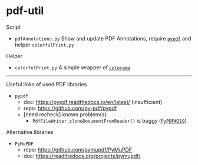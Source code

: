 # pdf-util

Script
  - `pdfAnnotations.py` Show and update PDF Annotations, require [`pypdf`](https://pypi.org/project/pypdf/) and helper `colorfulPrint.py`

Helper
  - `colorfulPrint.py` A simple wrapper of [`colorama`](https://pypi.org/project/colorama/)

------

Useful links of used PDF libraries
  - `pypdf`
    - doc: https://pypdf.readthedocs.io/en/latest/ (insufficient)
    - repo: https://github.com/py-pdf/pypdf
    - [need recheck] known problem(s):
      - `PdfFileWriter.cloneDocumentFromReader()` is buggy ([`PyPDF#219`][pypdf#219])

[pypdf#219]: https://github.com/mstamy2/PyPDF2/issues/219

Alternative libraries
  - `PyMuPDF`
    - repo: https://github.com/pymupdf/PyMuPDF
    - doc: https://readthedocs.org/projects/pymupdf/
